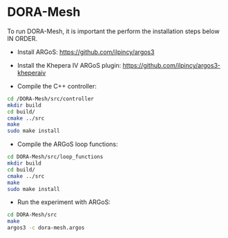 # DORA-Mesh
To run DORA-Mesh, it is important the perform the installation steps below IN ORDER.

* Install ARGoS: https://github.com/ilpincy/argos3

* Install the Khepera IV ARGoS plugin: https://github.com/ilpincy/argos3-kheperaiv

* Compile the C++ controller:

```bash
cd /DORA-Mesh/src/controller
mkdir build
cd build/
cmake ../src
make
sudo make install
```

* Compile the ARGoS loop functions:

```bash
cd DORA-Mesh/src/loop_functions
mkdir build
cd build/
cmake ../src
make
sudo make install
```


* Run the experiment with ARGoS:

```bash
cd DORA-Mesh/src
make
argos3 -c dora-mesh.argos
```
